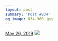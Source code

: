 ```yaml
---
layout: post
summary: 'Post #834'
og_image: 834-960.jpg
---
```


<p>
  <time>
    <a href="/834">May 26, 2019</a>
  </time>
  <a href="/834">
    <img src="{{ site.assets_url }}/834-480.jpg" srcset="{{ site.assets_url }}/834-240.jpg 240w, {{ site.assets_url }}/834-480.jpg 480w, {{ site.assets_url }}/834-720.jpg 720w, {{ site.assets_url }}/834-960.jpg 960w" sizes="(min-width: 700px) 50vw, calc(100vw - 2rem)" />
  </a>
</p>
